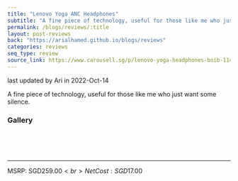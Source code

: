 ```yaml
---
title: "Lenovo Yoga ANC Headphones"
subtitle: "A fine piece of technology, useful for those like me who just want some silence."
permalink: /blogs/reviews/:title
layout: post-reviews
back: "https://arialhamed.github.io/blogs/reviews"
categories: reviews
seq_type: review
source_link: https://www.carousell.sg/p/lenovo-yoga-headphones-bnib-1148009886/
---
```


<timestamp>last updated by Ari in 2022-Oct-14</timestamp>

A fine piece of technology, useful for those like me who just want some silence. 

### Gallery

<br><br><br><hr>
MSRP: SGD$259.00<br>
Net Cost: SGD$17.00
